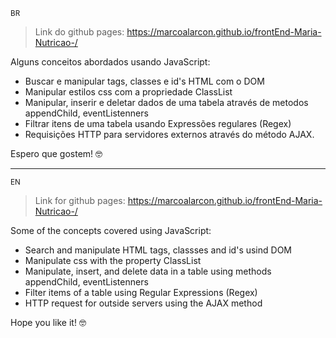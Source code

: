 <small> BR </small>

> Link do github pages: https://marcoalarcon.github.io/frontEnd-Maria-Nutricao-/

Alguns conceitos abordados usando JavaScript:
  - Buscar e manipular tags, classes e id's HTML com o DOM
  - Manipular estilos css com a propriedade ClassList
  - Manipular, inserir e deletar dados de uma tabela através de metodos appendChild, eventListenners
  - Filtrar itens de uma tabela usando Expressões regulares (Regex)
  - Requisições HTTP para servidores externos através do método AJAX.
  
Espero que gostem! :nerd_face:

<hr>

<small> EN </small>

> Link for github pages: https://marcoalarcon.github.io/frontEnd-Maria-Nutricao-/

Some of the concepts covered using JavaScript:
  - Search and manipulate HTML tags, classses and id's usind DOM
  - Manipulate css with the property ClassList
  - Manipulate, insert, and delete data in a table using methods appendChild, eventListenners
  - Filter items of a table using Regular Expressions (Regex)
  - HTTP request for outside servers using the AJAX method


Hope you like it! :nerd_face:
